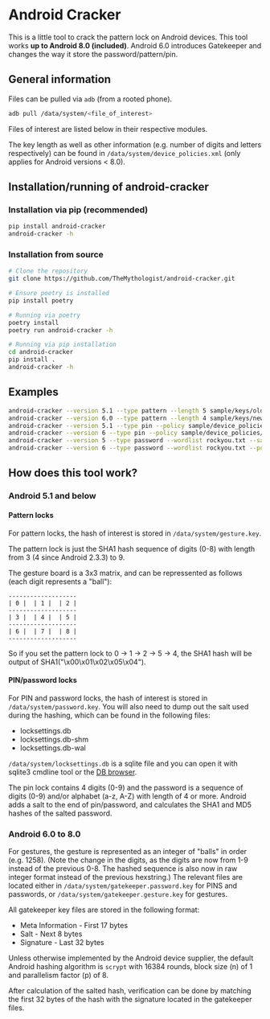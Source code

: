 # Android Cracker

This is a little tool to crack the pattern lock on Android devices.
This tool works **up to Android 8.0 (included)**. Android 6.0 introduces Gatekeeper and changes the way it store the password/pattern/pin.

## General information

Files can be pulled via `adb` (from a rooted phone).

```bash
adb pull /data/system/<file_of_interest>
```

Files of interest are listed below in their respective modules.

The key length as well as other information (e.g. number of digits and letters respectively) can be found in `/data/system/device_policies.xml` (only applies for Android versions < 8.0).

## Installation/running of android-cracker

### Installation via pip **(recommended)**

  ```bash
  pip install android-cracker
  android-cracker -h
  ```

### Installation from source

  ```bash
  # Clone the repository
  git clone https://github.com/TheMythologist/android-cracker.git

  # Ensure poetry is installed
  pip install poetry

  # Running via poetry
  poetry install
  poetry run android-cracker -h

  # Running via pip installation
  cd android-cracker
  pip install .
  android-cracker -h
  ```

## Examples

```bash
android-cracker --version 5.1 --type pattern --length 5 sample/keys/old_pattern_01258.key
android-cracker --version 6.0 --type pattern --length 4 sample/keys/new_pattern_1236.key
android-cracker --version 5.1 --type pin --policy sample/device_policies/device_policies.xml --database sample/locksettings/unsigned_locksettings.db sample/keys/old_pin_1337.key
android-cracker --version 6 --type pin --policy sample/device_policies/device_policies.xml sample/keys/new_pin_2345.key
android-cracker --version 5 --type password --wordlist rockyou.txt --salt 6343755648882345554 sample/keys/old_password_1ianian.key
android-cracker --version 6 --type password --wordlist rockyou.txt --policy sample/device_policies/device_policies.xml sample/keys/new_password_1234.key
```

## How does this tool work?

### Android 5.1 and below

#### Pattern locks

For pattern locks, the hash of interest is stored in `/data/system/gesture.key`.

The pattern lock is just the SHA1 hash sequence of digits (0-8) with length from 3 (4 since Android 2.3.3) to 9.

The gesture board is a 3x3 matrix, and can be repressented as follows (each digit represents a "ball"):

```
-------------------
| 0 |  | 1 |  | 2 |
-------------------
| 3 |  | 4 |  | 5 |
-------------------
| 6 |  | 7 |  | 8 |
-------------------
```

So if you set the pattern lock to 0 -> 1 -> 2 -> 5 -> 4, the SHA1 hash will be output of SHA1("\x00\x01\x02\x05\x04").

#### PIN/password locks

For PIN and password locks, the hash of interest is stored in `/data/system/password.key`. You will also need to dump out the salt used during the hashing, which can be found in the following files:

- locksettings.db
- locksettings.db-shm
- locksettings.db-wal

`/data/system/locksettings.db` is a sqlite file and you can open it with sqlite3 cmdline tool or the [DB browser](https://sqlitebrowser.org/).

The pin lock contains 4 digits (0-9) and the password is a sequence of digits (0-9) and/or alphabet (a-z, A-Z) with length of 4 or more. Android adds a salt to the end of pin/password, and calculates the SHA1 and MD5 hashes of the salted password.

### Android 6.0 to 8.0

For gestures, the gesture is represented as an integer of "balls" in order (e.g. 1258). (Note the change in the digits, as the digits are now from 1-9 instead of the previous 0-8. The hashed sequence is also now in raw integer format instead of the previous hexstring.) The relevant files are located either in `/data/system/gatekeeper.password.key` for PINS and passwords, or `/data/system/gatekeeper.gesture.key` for gestures.

All gatekeeper key files are stored in the following format:

- Meta Information - First 17 bytes
- Salt - Next 8 bytes
- Signature - Last 32 bytes

Unless otherwise implemented by the Android device supplier, the default Android hashing algorithm is `scrypt` with 16384 rounds, block size (n) of 1 and parallelism factor (p) of 8.

After calculation of the salted hash, verification can be done by matching the first 32 bytes of the hash with the signature located in the gatekeeper files.
